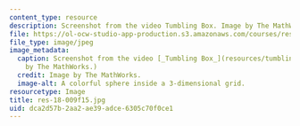 ```yaml
---
content_type: resource
description: Screenshot from the video Tumbling Box. Image by The MathWorks.
file: https://ol-ocw-studio-app-production.s3.amazonaws.com/courses/res-18-009-learn-differential-equations-up-close-with-gilbert-strang-and-cleve-moler-fall-2015/dca2d57b2aa2ae39adce6305c70f0ce1_res-18-009f15.jpg
file_type: image/jpeg
image_metadata:
  caption: Screenshot from the video [_Tumbling Box_](resources/tumbling-box). (Image
    by The MathWorks.)
  credit: Image by The MathWorks.
  image-alt: A colorful sphere inside a 3-dimensional grid.
resourcetype: Image
title: res-18-009f15.jpg
uid: dca2d57b-2aa2-ae39-adce-6305c70f0ce1
---
```

